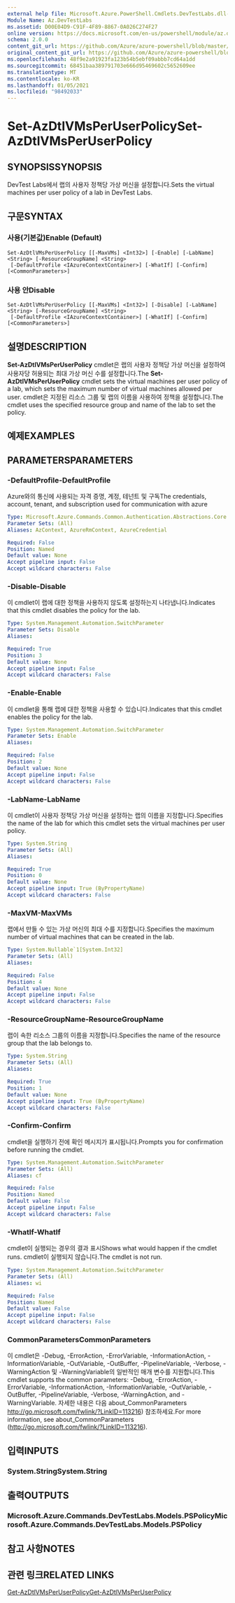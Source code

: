 ```yaml
---
external help file: Microsoft.Azure.PowerShell.Cmdlets.DevTestLabs.dll-Help.xml
Module Name: Az.DevTestLabs
ms.assetid: D00E04D9-C91F-4F89-8867-0A026C274F27
online version: https://docs.microsoft.com/en-us/powershell/module/az.devtestlabs/set-azdtlvmsperuserpolicy
schema: 2.0.0
content_git_url: https://github.com/Azure/azure-powershell/blob/master/src/DevTestLabs/DevTestLabs/help/Set-AzDtlVMsPerUserPolicy.md
original_content_git_url: https://github.com/Azure/azure-powershell/blob/master/src/DevTestLabs/DevTestLabs/help/Set-AzDtlVMsPerUserPolicy.md
ms.openlocfilehash: 48f9e2a91923fa123b54b5ebf09abbb7cd64a1dd
ms.sourcegitcommit: 68451baa389791703e666d95469602c5652609ee
ms.translationtype: MT
ms.contentlocale: ko-KR
ms.lasthandoff: 01/05/2021
ms.locfileid: "98492033"
---
```

# <span data-ttu-id="9cdeb-101">Set-AzDtlVMsPerUserPolicy</span><span class="sxs-lookup"><span data-stu-id="9cdeb-101">Set-AzDtlVMsPerUserPolicy</span></span>

## <span data-ttu-id="9cdeb-102">SYNOPSIS</span><span class="sxs-lookup"><span data-stu-id="9cdeb-102">SYNOPSIS</span></span>
<span data-ttu-id="9cdeb-103">DevTest Labs에서 랩의 사용자 정책당 가상 머신을 설정합니다.</span><span class="sxs-lookup"><span data-stu-id="9cdeb-103">Sets the virtual machines per user policy of a lab in DevTest Labs.</span></span>

## <span data-ttu-id="9cdeb-104">구문</span><span class="sxs-lookup"><span data-stu-id="9cdeb-104">SYNTAX</span></span>

### <span data-ttu-id="9cdeb-105">사용(기본값)</span><span class="sxs-lookup"><span data-stu-id="9cdeb-105">Enable (Default)</span></span>
```
Set-AzDtlVMsPerUserPolicy [[-MaxVMs] <Int32>] [-Enable] [-LabName] <String> [-ResourceGroupName] <String>
 [-DefaultProfile <IAzureContextContainer>] [-WhatIf] [-Confirm] [<CommonParameters>]
```

### <span data-ttu-id="9cdeb-106">사용 안</span><span class="sxs-lookup"><span data-stu-id="9cdeb-106">Disable</span></span>
```
Set-AzDtlVMsPerUserPolicy [[-MaxVMs] <Int32>] [-Disable] [-LabName] <String> [-ResourceGroupName] <String>
 [-DefaultProfile <IAzureContextContainer>] [-WhatIf] [-Confirm] [<CommonParameters>]
```

## <span data-ttu-id="9cdeb-107">설명</span><span class="sxs-lookup"><span data-stu-id="9cdeb-107">DESCRIPTION</span></span>
<span data-ttu-id="9cdeb-108">**Set-AzDtlVMsPerUserPolicy** cmdlet은 랩의 사용자 정책당 가상 머신을 설정하여 사용자당 허용되는 최대 가상 머신 수를 설정합니다.</span><span class="sxs-lookup"><span data-stu-id="9cdeb-108">The **Set-AzDtlVMsPerUserPolicy** cmdlet sets the virtual machines per user policy of a lab, which sets the maximum number of virtual machines allowed per user.</span></span>
<span data-ttu-id="9cdeb-109">cmdlet은 지정된 리소스 그룹 및 랩의 이름을 사용하여 정책을 설정합니다.</span><span class="sxs-lookup"><span data-stu-id="9cdeb-109">The cmdlet uses the specified resource group and name of the lab to set the policy.</span></span>

## <span data-ttu-id="9cdeb-110">예제</span><span class="sxs-lookup"><span data-stu-id="9cdeb-110">EXAMPLES</span></span>

## <span data-ttu-id="9cdeb-111">PARAMETERS</span><span class="sxs-lookup"><span data-stu-id="9cdeb-111">PARAMETERS</span></span>

### <span data-ttu-id="9cdeb-112">-DefaultProfile</span><span class="sxs-lookup"><span data-stu-id="9cdeb-112">-DefaultProfile</span></span>
<span data-ttu-id="9cdeb-113">Azure와의 통신에 사용되는 자격 증명, 계정, 테넌트 및 구독</span><span class="sxs-lookup"><span data-stu-id="9cdeb-113">The credentials, account, tenant, and subscription used for communication with azure</span></span>

```yaml
Type: Microsoft.Azure.Commands.Common.Authentication.Abstractions.Core.IAzureContextContainer
Parameter Sets: (All)
Aliases: AzContext, AzureRmContext, AzureCredential

Required: False
Position: Named
Default value: None
Accept pipeline input: False
Accept wildcard characters: False
```

### <span data-ttu-id="9cdeb-114">-Disable</span><span class="sxs-lookup"><span data-stu-id="9cdeb-114">-Disable</span></span>
<span data-ttu-id="9cdeb-115">이 cmdlet이 랩에 대한 정책을 사용하지 않도록 설정하는지 나타냅니다.</span><span class="sxs-lookup"><span data-stu-id="9cdeb-115">Indicates that this cmdlet disables the policy for the lab.</span></span>

```yaml
Type: System.Management.Automation.SwitchParameter
Parameter Sets: Disable
Aliases:

Required: True
Position: 3
Default value: None
Accept pipeline input: False
Accept wildcard characters: False
```

### <span data-ttu-id="9cdeb-116">-Enable</span><span class="sxs-lookup"><span data-stu-id="9cdeb-116">-Enable</span></span>
<span data-ttu-id="9cdeb-117">이 cmdlet을 통해 랩에 대한 정책을 사용할 수 있습니다.</span><span class="sxs-lookup"><span data-stu-id="9cdeb-117">Indicates that this cmdlet enables the policy for the lab.</span></span>

```yaml
Type: System.Management.Automation.SwitchParameter
Parameter Sets: Enable
Aliases:

Required: False
Position: 2
Default value: None
Accept pipeline input: False
Accept wildcard characters: False
```

### <span data-ttu-id="9cdeb-118">-LabName</span><span class="sxs-lookup"><span data-stu-id="9cdeb-118">-LabName</span></span>
<span data-ttu-id="9cdeb-119">이 cmdlet이 사용자 정책당 가상 머신을 설정하는 랩의 이름을 지정합니다.</span><span class="sxs-lookup"><span data-stu-id="9cdeb-119">Specifies the name of the lab for which this cmdlet sets the virtual machines per user policy.</span></span>

```yaml
Type: System.String
Parameter Sets: (All)
Aliases:

Required: True
Position: 0
Default value: None
Accept pipeline input: True (ByPropertyName)
Accept wildcard characters: False
```

### <span data-ttu-id="9cdeb-120">-MaxVM</span><span class="sxs-lookup"><span data-stu-id="9cdeb-120">-MaxVMs</span></span>
<span data-ttu-id="9cdeb-121">랩에서 만들 수 있는 가상 머신의 최대 수를 지정합니다.</span><span class="sxs-lookup"><span data-stu-id="9cdeb-121">Specifies the maximum number of virtual machines that can be created in the lab.</span></span>

```yaml
Type: System.Nullable`1[System.Int32]
Parameter Sets: (All)
Aliases:

Required: False
Position: 4
Default value: None
Accept pipeline input: False
Accept wildcard characters: False
```

### <span data-ttu-id="9cdeb-122">-ResourceGroupName</span><span class="sxs-lookup"><span data-stu-id="9cdeb-122">-ResourceGroupName</span></span>
<span data-ttu-id="9cdeb-123">랩이 속한 리소스 그룹의 이름을 지정합니다.</span><span class="sxs-lookup"><span data-stu-id="9cdeb-123">Specifies the name of the resource group that the lab belongs to.</span></span>

```yaml
Type: System.String
Parameter Sets: (All)
Aliases:

Required: True
Position: 1
Default value: None
Accept pipeline input: True (ByPropertyName)
Accept wildcard characters: False
```

### <span data-ttu-id="9cdeb-124">-Confirm</span><span class="sxs-lookup"><span data-stu-id="9cdeb-124">-Confirm</span></span>
<span data-ttu-id="9cdeb-125">cmdlet을 실행하기 전에 확인 메시지가 표시됩니다.</span><span class="sxs-lookup"><span data-stu-id="9cdeb-125">Prompts you for confirmation before running the cmdlet.</span></span>

```yaml
Type: System.Management.Automation.SwitchParameter
Parameter Sets: (All)
Aliases: cf

Required: False
Position: Named
Default value: False
Accept pipeline input: False
Accept wildcard characters: False
```

### <span data-ttu-id="9cdeb-126">-WhatIf</span><span class="sxs-lookup"><span data-stu-id="9cdeb-126">-WhatIf</span></span>
<span data-ttu-id="9cdeb-127">cmdlet이 실행되는 경우의 결과 표시</span><span class="sxs-lookup"><span data-stu-id="9cdeb-127">Shows what would happen if the cmdlet runs.</span></span>
<span data-ttu-id="9cdeb-128">cmdlet이 실행되지 않습니다.</span><span class="sxs-lookup"><span data-stu-id="9cdeb-128">The cmdlet is not run.</span></span>

```yaml
Type: System.Management.Automation.SwitchParameter
Parameter Sets: (All)
Aliases: wi

Required: False
Position: Named
Default value: False
Accept pipeline input: False
Accept wildcard characters: False
```

### <span data-ttu-id="9cdeb-129">CommonParameters</span><span class="sxs-lookup"><span data-stu-id="9cdeb-129">CommonParameters</span></span>
<span data-ttu-id="9cdeb-130">이 cmdlet은 -Debug, -ErrorAction, -ErrorVariable, -InformationAction, -InformationVariable, -OutVariable, -OutBuffer, -PipelineVariable, -Verbose, -WarningAction 및 -WarningVariable의 일반적인 매개 변수를 지원합니다.</span><span class="sxs-lookup"><span data-stu-id="9cdeb-130">This cmdlet supports the common parameters: -Debug, -ErrorAction, -ErrorVariable, -InformationAction, -InformationVariable, -OutVariable, -OutBuffer, -PipelineVariable, -Verbose, -WarningAction, and -WarningVariable.</span></span> <span data-ttu-id="9cdeb-131">자세한 내용은 다음 about_CommonParameters http://go.microsoft.com/fwlink/?LinkID=113216) 참조하세요.</span><span class="sxs-lookup"><span data-stu-id="9cdeb-131">For more information, see about_CommonParameters (http://go.microsoft.com/fwlink/?LinkID=113216).</span></span>

## <span data-ttu-id="9cdeb-132">입력</span><span class="sxs-lookup"><span data-stu-id="9cdeb-132">INPUTS</span></span>

### <span data-ttu-id="9cdeb-133">System.String</span><span class="sxs-lookup"><span data-stu-id="9cdeb-133">System.String</span></span>

## <span data-ttu-id="9cdeb-134">출력</span><span class="sxs-lookup"><span data-stu-id="9cdeb-134">OUTPUTS</span></span>

### <span data-ttu-id="9cdeb-135">Microsoft.Azure.Commands.DevTestLabs.Models.PSPolicy</span><span class="sxs-lookup"><span data-stu-id="9cdeb-135">Microsoft.Azure.Commands.DevTestLabs.Models.PSPolicy</span></span>

## <span data-ttu-id="9cdeb-136">참고 사항</span><span class="sxs-lookup"><span data-stu-id="9cdeb-136">NOTES</span></span>

## <span data-ttu-id="9cdeb-137">관련 링크</span><span class="sxs-lookup"><span data-stu-id="9cdeb-137">RELATED LINKS</span></span>

[<span data-ttu-id="9cdeb-138">Get-AzDtlVMsPerUserPolicy</span><span class="sxs-lookup"><span data-stu-id="9cdeb-138">Get-AzDtlVMsPerUserPolicy</span></span>](./Get-AzDtlVMsPerUserPolicy.md)


